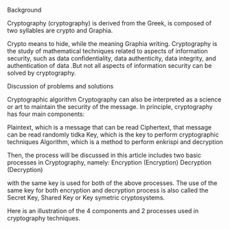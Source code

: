 
Background

Cryptography (cryptography) is derived from the Greek, is composed of two syllables are crypto and Graphia.

Crypto means to hide, while the meaning Graphia writing. Cryptography is the study of mathematical techniques related to aspects of information security, such as data confidentiality, data authenticity, data integrity, and authentication of data .But not all aspects of information security can be solved by cryptography.

Discussion of problems and solutions

Cryptographic algorithm
Cryptography can also be interpreted as a science or art to maintain the security of the message. In principle, cryptography has four main components:

Plaintext, which is a message that can be read
Ciphertext, that message can be read randomly tidka
Key, which is the key to perform cryptographic techniques
Algorithm, which is a method to perform enkrispi and decryption

Then, the process will be discussed in this article includes two basic processes in Cryptography, namely:
Encryption (Encryption)
Decryption (Decryption)

with the same key is used for both of the above processes. The use of the same key for both encryption and decryption process is also called the Secret Key, Shared Key or Key symetric cryptosystems.

Here is an illustration of the 4 components and 2 processes used in cryptography techniques.
